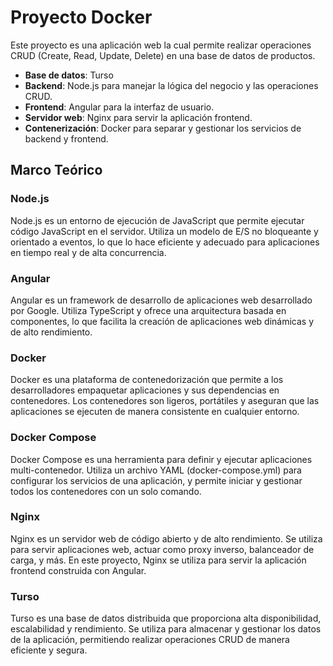 # Proyecto Docker
Este proyecto es una aplicación web la cual permite realizar operaciones CRUD (Create, Read, Update, Delete) en una base de datos de productos.

- **Base de datos**: Turso
- **Backend**: Node.js para manejar la lógica del negocio y las operaciones CRUD.
- **Frontend**: Angular para la interfaz de usuario.
- **Servidor web**: Nginx para servir la aplicación frontend.
- **Contenerización**: Docker para separar y gestionar los servicios de backend y frontend.

## Marco Teórico
### Node.js
Node.js es un entorno de ejecución de JavaScript que permite ejecutar código JavaScript en el servidor. Utiliza un modelo de E/S no bloqueante y orientado a eventos, lo que lo hace eficiente y adecuado para aplicaciones en tiempo real y de alta concurrencia.

### Angular
Angular es un framework de desarrollo de aplicaciones web desarrollado por Google. Utiliza TypeScript y ofrece una arquitectura basada en componentes, lo que facilita la creación de aplicaciones web dinámicas y de alto rendimiento.

### Docker
Docker es una plataforma de contenedorización que permite a los desarrolladores empaquetar aplicaciones y sus dependencias en contenedores. Los contenedores son ligeros, portátiles y aseguran que las aplicaciones se ejecuten de manera consistente en cualquier entorno.

### Docker Compose
Docker Compose es una herramienta para definir y ejecutar aplicaciones multi-contenedor. Utiliza un archivo YAML (docker-compose.yml) para configurar los servicios de una aplicación, y permite iniciar y gestionar todos los contenedores con un solo comando.

### Nginx
Nginx es un servidor web de código abierto y de alto rendimiento. Se utiliza para servir aplicaciones web, actuar como proxy inverso, balanceador de carga, y más. En este proyecto, Nginx se utiliza para servir la aplicación frontend construida con Angular.

### Turso
Turso es una base de datos distribuida que proporciona alta disponibilidad, escalabilidad y rendimiento. Se utiliza para almacenar y gestionar los datos de la aplicación, permitiendo realizar operaciones CRUD de manera eficiente y segura.
